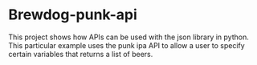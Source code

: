 # Brewdog-punk-api
 This project shows how APIs can be used with the json library in python. This particular example uses the punk ipa API to allow a user to specify certain variables that returns a list of beers.
